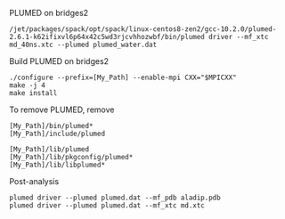 PLUMED on bridges2
```
/jet/packages/spack/opt/spack/linux-centos8-zen2/gcc-10.2.0/plumed-2.6.1-k62ifixvl6p64x42c5wd3rjcvhhozwbf/bin/plumed driver --mf_xtc md_40ns.xtc --plumed plumed_water.dat
```

Build PLUMED on bridges2
```
./configure --prefix=[My_Path] --enable-mpi CXX="$MPICXX"
make -j 4
make install
```

To remove PLUMED, remove
```
[My_Path]/bin/plumed*
[My_Path]/include/plumed

[My_Path]/lib/plumed
[My_Path]/lib/pkgconfig/plumed*
[My_Path]/lib/libplumed*
```

Post-analysis
```
plumed driver --plumed plumed.dat --mf_pdb aladip.pdb
plumed driver --plumed plumed.dat --mf_xtc md.xtc
```
